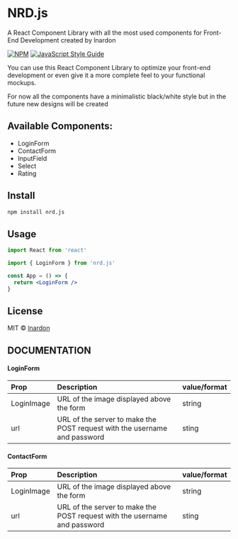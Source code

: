 # NRD.js

A React Component Library with all the most used components for Front-End Development created by lnardon

[![NPM](https://img.shields.io/npm/v/nrd.js.svg)](https://www.npmjs.com/package/nrd.js) [![JavaScript Style Guide](https://img.shields.io/badge/code_style-standard-brightgreen.svg)](https://standardjs.com)

You can use this React Component Library to optimize your front-end development or even give it a more complete feel to your functional mockups.

For now all the components have a minimalistic black/white style but in the future new designs will be created

## Available Components:

- LoginForm
- ContactForm
- InputField
- Select
- Rating

## Install

```bash
npm install nrd.js
```

## Usage

```jsx
import React from 'react'

import { LoginForm } from 'nrd.js'

const App = () => {
  return <LoginForm />
}
```

## License

MIT © [lnardon](https://github.com/lnardon)

## DOCUMENTATION

#### LoginForm

| Prop       | Description                                                               | value/format |
| :--------- | :------------------------------------------------------------------------ | :----------- |
| LoginImage | URL of the image displayed above the form                                 | string       |
| url        | URL of the server to make the POST request with the username and password | sting        |

#### ContactForm

| Prop       | Description                                                               | value/format |
| :--------- | :------------------------------------------------------------------------ | :----------- |
| LoginImage | URL of the image displayed above the form                                 | string       |
| url        | URL of the server to make the POST request with the username and password | sting        |
